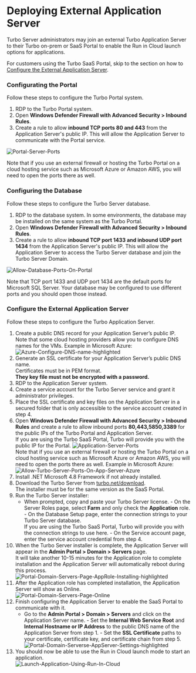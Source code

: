 # Deploying External Application Server

Turbo Server administrators may join an external Turbo Application Server to their Turbo on-prem or SaaS Portal to enable the Run in Cloud launch options for applications.

For customers using the Turbo SaaS Portal, skip to the section on how to [Configure the External Application Server](deploying-external-application-server#configure-the-external-application-server).

### Configurating the Portal

Follow these steps to configure the Turbo Portal system.

1. RDP to the Turbo Portal system.
2. Open **Windows Defender Firewall with Advanced Security > Inbound Rules**.
3. Create a rule to allow **inbound TCP ports 80 and 443** from the Application Server's public IP. This will allow the Application Server to communicate with the Portal service.

![Portal-Server-Ports](../../images/Portal-Server-Ports.png)

Note that if you use an external firewall or hosting the Turbo Portal on a cloud hosting service such as Microsoft Azure or Amazon AWS, you will need to open the ports there as well.

### Configuring the Database

Follow these steps to configure the Turbo Server database.

1. RDP to the database system. In some environments, the database may be installed on the same system as the Turbo Portal.
2. Open **Windows Defender Firewall with Advanced Security > Inbound Rules**.
3. Create a rule to allow **inbound TCP port 1433 and inbound UDP port 1434** from the Application Server's public IP. This will allow the Application Server to access the Turbo Server database and join the Turbo Server Domain.

![Allow-Database-Ports-On-Portal](../../images/Allow-Database-Ports-On-Portal.png)

Note that TCP port 1433 and UDP port 1434 are the default ports for Microsoft SQL Server. Your database may be configured to use different ports and you should open those instead.

### Configure the External Application Server

Follow these steps to configure the Turbo Application Server.

1. Create a public DNS record for your Application Server’s public IP.  
   Note that some cloud hosting providers allow you to configure DNS names for the VMs. Example in Microsoft Azure:
   ![Azure-Configure-DNS-name-highlighted](../../images/Azure-Configure-DNS-name-highlighted.png)
2. Generate an SSL certificate for your Application Server’s public DNS name.  
   Certificates must be in PEM format.  
   **They key file must not be encrypted with a password.**
3. RDP to the Application Server system.
4. Create a service account for the Turbo Server service and grant it administrator privileges.
5. Place the SSL certificate and key files on the Application Server in a secured folder that is only accessible to the service account created in step 4.
6. Open **Windows Defender Firewall with Advanced Security > Inbound Rules** and create a rule to allow inbound ports **80,443,5850,3389** for the public IPs of the Turbo Portal and Application Server.  
   If you are using the Turbo SaaS Portal, Turbo will provide you with the public IP for the Portal.
   ![Application-Server-Ports](../../images/Application-Server-Ports.png)  
   Note that if you use an external firewall or hosting the Turbo Portal on a cloud hosting service such as Microsoft Azure or Amazon AWS, you will need to open the ports there as well. Example in Microsoft Azure:
   ![Allow-Turbo-Server-Ports-On-App-Server-Azure](../../images/Allow-Turbo-Server-Ports-On-App-Server-Azure.png)
7. Install .NET Microsoft 4.8 Framework if not already installed.
8. Download the Turbo Server from [turbo.net/download](https://turbo.net/download).  
   The installer must be for the same version as the SaaS Portal.
9. Run the Turbo Server installer:  
    - When prompted, copy and paste your Turbo Server license. - On the Server Roles page, select **Farm** and only check the **Application** role. - On the Database Setup page, enter the connection strings to your Turbo Server database.  
   If you are using the Turbo SaaS Portal, Turbo will provide you with the connection strings to use here. - On the Service account page, enter the service account credential from step 4.
10. When the Turbo Server installer is complete, the Application Server will appear in the **Admin Portal > Domain > Servers** page.  
    It will take another 10-15 minutes for the Application role to complete installation and the Application Server will automatically reboot during this process.  
    ![Portal-Domain-Servers-Page-AppRole-Installing-highlighted](../../images/Portal-Domain-Servers-Page-AppRole-Installing-highlighted.png)
11. After the Application role has completed installation, the Application Server will show as Online.  
    ![Portal-Domain-Servers-Page-Online](../../images/Portal-Domain-Servers-Page-Online.png)
12. Finish configuring the Application Server to enable the SaaS Portal to communicate with it.  
     - Go to the **Admin Portal > Domain > Servers** and click on the Application Server name. - Set the **Internal Web Service Root** and **Internal Hostname or IP Address** to the public DNS name of the Application Server from step 1. - Set the **SSL Certificate** paths to your certificate, certificate key, and certificate chain from step 5.
    ![Portal-Domain-Serverse-AppServer-Settings-highlighted](../../images/Portal-Domain-Serverse-AppServer-Settings-highlighted.png)
13. You should now be able to use the Run in Cloud launch mode to start an application.  
    ![Launch-Application-Using-Run-In-Cloud](../../images/Launch-Application-Using-Run-In-Cloud.png)
